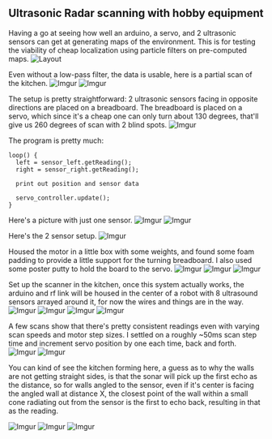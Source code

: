 Ultrasonic Radar scanning with hobby equipment
---
Having a go at seeing how well an arduino, a servo, and 2 ultrasonic sensors can get at generating maps of the environment.
This is for testing the viability of cheap localization using particle filters on pre-computed maps.
![Layout](http://i.imgur.com/nGzrfhP.jpg)

Even without a low-pass filter, the data is usable, here is a partial scan of the kitchen.
![Imgur](http://i.imgur.com/abyPgFH.png)
![Imgur](http://i.imgur.com/yHH4N0P.png)


The setup is pretty straightforward:
2 ultrasonic sensors facing in opposite directions are placed on a breadboard.
The breadboard is placed on a servo, which since it's a cheap one can only turn about 130 degrees, that'll give us 260 degrees of scan with 2 blind spots.
![Imgur](http://i.imgur.com/jbBMUz5.png)

The program is pretty much:
```
loop() {
  left = sensor_left.getReading();
  right = sensor_right.getReading();

  print out position and sensor data
  
  servo_controller.update(); 
}
```

Here's a picture with just one sensor.
![Imgur](http://i.imgur.com/LXJOIuC.png)
![Imgur](http://i.imgur.com/2s2sfuV.png)

Here's the 2 sensor setup.
![Imgur](http://i.imgur.com/MEwrOy5.png)

Housed the motor in a little box with some weights, and found some foam padding to provide a little support for the turning breadboard. I also used some poster putty to hold the board to the servo.
![Imgur](http://i.imgur.com/DR9j3Hr.png)
![Imgur](http://i.imgur.com/d8wNUdt.png)
![Imgur](http://i.imgur.com/ZoXTbn5.png)

Set up the scanner in the kitchen, once this system actually works, the arduino and rf link will be housed in the center of a robot with 8 ultrasound sensors arrayed around it, for now the wires and things are in the way.
![Imgur](http://i.imgur.com/abyPgFH.png)
![Imgur](http://i.imgur.com/T2lwSg6.png)
![Imgur](http://i.imgur.com/yzZiVXr.png)
![Imgur](http://i.imgur.com/PMibB54.png)

A few scans show that there's pretty consistent readings even with varying scan speeds and motor step sizes. I settled on a roughly ~50ms scan step time and increment servo position by one each time, back and forth.
![Imgur](http://i.imgur.com/LA2pInw.png)
![Imgur](http://i.imgur.com/2YI363S.png)

You can kind of see the kitchen forming here, a guess as to why the walls are not getting straight sides, is that the sonar will pick up the first echo as the distance, so for walls angled to the sensor, even if it's center is facing the angled wall at distance X, the closest point of the wall within a small cone radiating out from the sensor is the first to echo back, resulting in that as the reading.

![Imgur](http://i.imgur.com/9ekR5X8.png)
![Imgur](http://i.imgur.com/8SEKVcw.png)
![Imgur](http://i.imgur.com/G6nVygL.png)